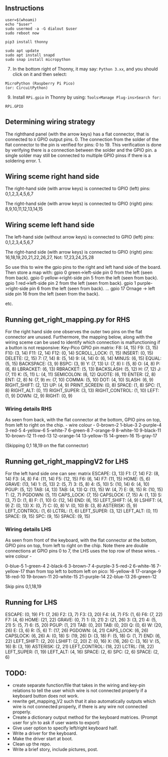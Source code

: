 ## Instructions
```
user=$(whoami)
echo "$user"
sudo usermod -a -G dialout $user
sudo reboot now

pip3 install thonny

sudo apt update
sudo apt install snapd
sudo snap install micropython
```

7. In the bottom right of Thonny, it may say: `Python 3.xx`, and you should click on it and then select: 
```
MicroPython (Raspberry Pi Pico)
(or: CircuitPython)
```  


9. Install `RPi.gpio` in Thonny by using: `Tools>Manage Plug-ins>Search for:`
```
RPi.GPIO
```

## Determining wiring strategy
The righthand panel (with the arrow keys) has a flat connector, that is connected to `X` GPIO output pins.
0. The connection from the solder of the flat connector to the pin is verified for pins: 0 to 19.
This verification is done by verifying there is a connection between the solder and the GPIO pin.
a single solder may still be connected to multiple GPIO pinss if there is a soldering error.
1. 

## Wiring sceme right hand side
The right-hand side (with arrow keys) is connected to GPIO (left) pins:
0,1,2,3,4,5,6,7

The right-hand side (with arrow keys) is connected to GPIO (right) pins:
8,9,10,11,12,13,14,15

## Wiring sceme left hand side
The left-hand side (without arrow keys) is connected to GPIO (left) pins:
0,1,2,3,4,5,6,7

The right-hand side (with arrow keys) is connected to GPIO (right) pins:
16,18,19,20,21,22,26,27,
Not: 17,23,24,25,28

So use this to wire the gpio pins to the right and left hand side of the board.
Then store a map with:
gpio 0 green->left-side pin 0 from the left (seen from back).
gpio 0 yellow->right-side pin 5 from the left (seen from back).
gpio 1 red->left-side pin 2 from the left (seen from back).
gpio 1 purple->right-side pin 6 from the left (seen from back).
...
gpio 17 Ornage -> left side pin 16 from the left (seen from the back).

etc.

## Running get_right_mapping.py for RHS
For the right hand side one observes the outer two pins on the flat connector are unused. Furthermore, the mapping below, along with the wiring sceme can be used to identify which connection is malfunctioning if a button is not responsive:
Key-Pico GPIO pin matrix:
  F8: (4, 15)  F9: (3, 15)  F10: (3, 14)  F11: (2, 14)  F12: (0, 14)  SCROLL_LOCK: (1, 15)  INSERT: (0, 15)  DELETE: (2, 15)
  7: (7, 14)  8: (5, 14)  9: (4, 14)  0: (6, 14)  MINUS: (6, 15)  EQUAL: (5, 15)  BACKSPACE: (3, 9)  BSPC: (3, 9)
  Y: (7, 13)  U: (7, 8)  I: (5, 8)  O: (4, 8)  P: (6, 8)  LBRACKET: (6, 13)  RBRACKET: (5, 13)  BACKSLASH: (5, 12)
  H: (7, 12)  J: (7, 11)  K: (5, 11)  L: (4, 11)  SEMICOLON: (6, 12)  QUOTE: (6, 11)  ENTER: (2, 8)  ENT: (2, 8)
  N: (7, 9)  m: (7, 10)  COMMA: (5, 10)  DOT: (4, 10)  SLASH: (6, 9)  RIGHT_SHIFT: (2, 12)  UP: (4, 9)  PRINT_SCREEN: (0, 8)
  SPACE: (1, 8)  SPC: (1, 8)  RIGHT_ALT: (0, 11)  RIGHT_SUPER: (3, 13)  RIGHT_CONTROL: (1, 10)  LEFT: (1, 9)  DOWN: (2, 9)  RIGHT: (0, 9)
  
### Wiring details RHS
As seen from back, with the flat connector at the bottom, GPIO pins on top, from left to right on the chip.
<GPIO pin nr on pico> - wire colour - <GPIO pin nr on keyboard RHS>
0-brown-2
1-blue-3
2-purple-4
3-red-5
4-yellow-6
5-white-7
6-green-8
7-orange-9
8-white-10
9-black-11
10-brown-12
11-red-13
12-orange-14
13-yellow-15
14-green-16
15-gray-17

(Skipping 0,1 18,19 on the flat connector)

## Running get_right_mappingV2 for LHS
For the left hand side one can see:
matrix
  ESCAPE: (3, 13)  F1: (7, 14)  F2: (8, 14)  F3: (4, 8)  F4: (11, 14)  F5: (12, 15)  F6: (6, 14)  F7: (11, 15)
  HOME: (5, 6)  GRAVE: (13, 14)  1: (5, 13)  2: (5, 7)  3: (5, 8)  4: (5, 10)  5: (10, 14)  6: (4, 10)
  PGUP: (5, 12)  TAB: (4, 13)  TAB: (4, 13)  Q: (13, 15)  W: (4, 7)  E: (8, 15)  R: (10, 15)  T: (2, 7)
  PGDOWN: (5, 11)  CAPS_LOCK: (7, 15)  CAPSLOCK: (7, 15)  A: (1, 13)  S: (3, 7)  D: (1, 8)  F: (1, 10)  G: (12, 14)
  END: (6, 15)  LEFT_SHIFT: (4, 9)  LSHIFT: (4, 9)  Z: (0, 13)  X: (0, 7)  C: (0, 8)  V: (0, 10)  B: (3, 8)
  ASTERISK: (5, 9)  LEFT_CONTROL: (1, 6)  LCTRL: (1, 6)  LEFT_SUPER: (3, 12)  LEFT_ALT: (0, 11)  SPACE: (9, 15)  SPC: (9, 15)  SPACE: (9, 15)

### Wiring details LHS
As seen from front of the keyboard, with the flat connector at the bottom, GPIO pins on top, from left to right on the chip.
Note there are double connections at GPIO pins 0 to 7, the LHS uses the top row of these wires.
<GPIO pin nr on pico> - wire colour - <GPIO pin nr on keyboard LHS>

0-blue-5
1-green-4
2-black-6
3-brown-7
4-purple-3
5-red-2
6-white-16
7-yellow-17
than from top left to bottom left on pico:
16-yellow-8
17-orange-9
18-red-10
19-brown-11
20-white-15
21-purple-14
22-blue-13
26-green-12

Skip pins 0,1,18,19

## Running for LHS
  ESCAPE: (0, 19)  F1: (7, 26)  F2: (3, 7)  F3: (3, 20)  F4: (4, 7)  F5: (1, 6)  F6: (7, 22)  F7: (4, 6)
  HOME: (21, 22)  GRAVE: (0, 7)  1: (0, 21)  2: (21, 26)  3: (3, 21)  4: (5, 21)  5: (5, 7)  6: (5, 20)
  PGUP: (1, 21)  TAB: (0, 20)  TAB: (0, 20)  Q: (0, 6)  W: (20, 26)  E: (3, 6)  R: (5, 6)  T: (17, 26)
  PGDOWN: (4, 21)  CAPS_LOCK: (6, 26)  CAPSLOCK: (6, 26)  A: (0, 18)  S: (19, 26)  D: (3, 18)  F: (5, 18)  G: (1, 7)
  END: (6, 22)  LEFT_SHIFT: (2, 20)  LSHIFT: (2, 20)  Z: (0, 16)  X: (16, 26)  C: (3, 16)  V: (5, 16)  B: (3, 19)
  ASTERISK: (2, 21)  LEFT_CONTROL: (18, 22)  LCTRL: (18, 22)  LEFT_SUPER: (1, 19)  LEFT_ALT: (4, 16)  SPACE: (2, 6)  SPC: (2, 6)  SPACE: (2, 6)
>>> 



## TODO:
- create separate function/file that takes in the wiring and key-pin relations to tell the user which wire is not connected properly if a keyboard button does not work.
- rewrite get_mapping_V2 such that it also automatically outputs which wire is not connected properly, if there is any wire not connected properly.
- Create a dictionary output method for the keyboard matrices. (Prompt user for y/n to ask if user wants to export)
- Give user option to specify left/right keyboard half.
- Write a driver for the keyboard.
- Make the driver start at boot.
- Clean up the repo.
- Write a brief story, include pictures, post.
